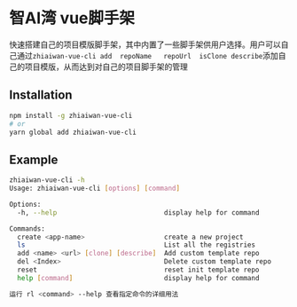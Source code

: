 # 智AI湾 vue脚手架 

快速搭建自己的项目模版脚手架，其中内置了一些脚手架供用户选择。用户可以自己通过`zhiaiwan-vue-cli add  repoName   repoUrl  isClone describe`添加自己的项目模版，从而达到对自己的项目脚手架的管理

## Installation

```bash
npm install -g zhiaiwan-vue-cli
# or
yarn global add zhiaiwan-vue-cli
```

## Example

```bash
zhiaiwan-vue-cli -h
Usage: zhiaiwan-vue-cli [options] [command]

Options:
  -h, --help                           display help for command

Commands:
  create <app-name>                    create a new project
  ls                                   List all the registries
  add <name> <url> [clone] [describe]  Add custom template repo
  del <Index>                          Delete custom template repo
  reset                                reset init template repo
  help [command]                       display help for command

运行 rl <command> --help 查看指定命令的详细用法
```